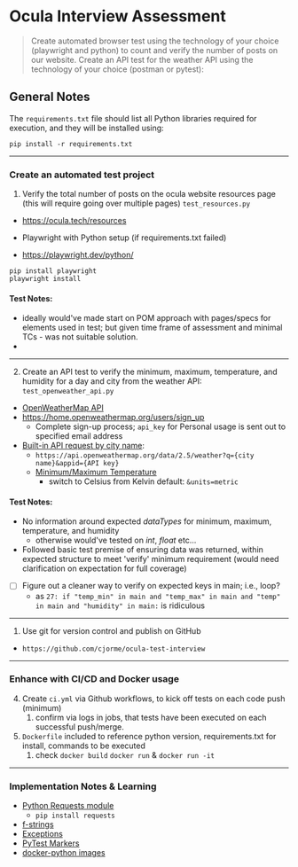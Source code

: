# Ocula Interview Assessment

> Create automated browser test using the technology of your choice (playwright and python) to count and verify the number of posts on our website.
> Create an API test for the weather API using the technology of your choice (postman or pytest):

## General Notes

The `requirements.txt` file should list all Python libraries required for execution, and they will be installed using:

`pip install -r requirements.txt`

----
### Create an automated test project
1. Verify the total number of posts on the ocula website resources page (this will require going over multiple pages) `test_resources.py`
  - https://ocula.tech/resources

- Playwright with Python setup (if requirements.txt failed)
- https://playwright.dev/python/

```
pip install playwright
playwright install
```

#### Test Notes:
- ideally would've made start on POM approach with pages/specs for elements used in test; but given time frame of assessment and minimal TCs - was not suitable solution.
- 


----
2. Create an API test to verify the minimum, maximum, temperature, and humidity for a day and city from the weather API: `test_openweather_api.py`

  - [OpenWeatherMap API](https://openweathermap.org/api)
  - https://home.openweathermap.org/users/sign_up
    - Complete sign-up process; `api_key` for Personal usage is sent out to specified email address
- [Built-in API request by city name](https://openweathermap.org/current#name):
  - `https://api.openweathermap.org/data/2.5/weather?q={city name}&appid={API key}`
  - [Minimum/Maximum Temperature](https://openweathermap.org/current#min)
    - switch to Celsius from Kelvin default: `&units=metric`

#### Test Notes:
- No information around expected *dataTypes* for minimum, maximum, temperature, and humidity
  - otherwise would've tested on *int*, *float* etc...
- Followed basic test premise of ensuring data was returned, within expected structure to meet 'verify' minimum requirement (would need clarification on expectation for full coverage)
- [ ] Figure out a cleaner way to verify on expected keys in main; i.e., loop?
  - as `27: if "temp_min" in main and "temp_max" in main and "temp" in main and "humidity" in main:` is ridiculous

----
1. Use git for version control and publish on GitHub
- `https://github.com/cjorme/ocula-test-interview`

----
### Enhance with CI/CD and Docker usage
4. Create `ci.yml` via Github workflows, to kick off tests on each code push (minimum)
   1. confirm via logs in jobs, that tests have been executed on each successful push/merge.
5. `Dockerfile` included to reference python version, requirements.txt for install, commands to be executed
      1. check `docker build` `docker run` & `docker run -it`

----
### Implementation Notes & Learning
- [Python Requests module](https://pypi.org/project/requests/)
  - `pip install requests`
- [f-strings](https://docs.python.org/3/tutorial/inputoutput.html#formatted-string-literals)
- [Exceptions](https://docs.python.org/3/tutorial/errors.html#raising-exceptions)
- [PyTest Markers](https://pytest-asyncio.readthedocs.io/en/latest/reference/markers/index.html#)
- [docker-python images](https://hub.docker.com/_/python)
